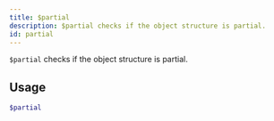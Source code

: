 ```yaml
---
title: $partial
description: $partial checks if the object structure is partial.
id: partial
---
```


`$partial` checks if the object structure is partial.

## Usage

```php
$partial
```